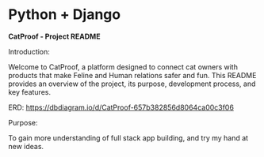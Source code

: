 # Python + Django

**CatProof - Project README**

Introduction:

Welcome to CatProof, a platform designed to connect cat owners with products that make Feline and Human relations safer and fun. This README provides an overview of the project, its purpose, development process, and key features.

ERD: https://dbdiagram.io/d/CatProof-657b382856d8064ca00c3f06


Purpose:  

To gain more understanding of full stack app building, and try my hand at new ideas.
